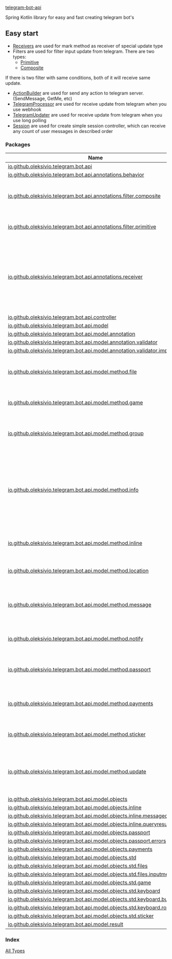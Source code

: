 [telegram-bot-api](./index.md)

Spring Kotlin library for easy and fast creating telegram bot's

## Easy start

* [Receivers](io.github.oleksivio.telegram.bot.api.annotations.receiver/index.md) are used for mark method as
receiver of special update type
* Filters are used for filter input update from telegram. There are two types:
  * [Primitive](io.github.oleksivio.telegram.bot.api.annotations.filter.primitive/index.md)
  * [Composite](io.github.oleksivio.telegram.bot.api.annotations.filter.composite/index.md)


If there is two filter with same conditions, both of it will receive same update.

* [ActionBuilder](io.github.oleksivio.telegram.bot.api.controller/-action-builder/index.md) are used for send any action to telegram 
server. (SendMessage, GetMe, etc)
* [TelegramProcessor](io.github.oleksivio.telegram.bot.api.controller/-telegram-processor/index.md) are used for receive update from 
 telegram when you use webhook
* [TelegramUpdater](io.github.oleksivio.telegram.bot.api.controller/-telegram-updater/index.md) are used for receive update from 
telegram when you use long polling
* [Session](io.github.oleksivio.telegram.bot.api.annotations.behavior/-session/index.md) are used for create simple session 
controller, which can receive any count of user messages in described order

### Packages

| Name | Summary |
|---|---|
| [io.github.oleksivio.telegram.bot.api](io.github.oleksivio.telegram.bot.api/index.md) |  |
| [io.github.oleksivio.telegram.bot.api.annotations.behavior](io.github.oleksivio.telegram.bot.api.annotations.behavior/index.md) |  |
| [io.github.oleksivio.telegram.bot.api.annotations.filter.composite](io.github.oleksivio.telegram.bot.api.annotations.filter.composite/index.md) | Package contains composite telegram types filters |
| [io.github.oleksivio.telegram.bot.api.annotations.filter.primitive](io.github.oleksivio.telegram.bot.api.annotations.filter.primitive/index.md) | Annotations that used for filtering incoming update object.  |
| [io.github.oleksivio.telegram.bot.api.annotations.receiver](io.github.oleksivio.telegram.bot.api.annotations.receiver/index.md) | Package contains all available receivers. Receiver annotation used for  mark function to receive incoming telegram object. |
| [io.github.oleksivio.telegram.bot.api.controller](io.github.oleksivio.telegram.bot.api.controller/index.md) |  |
| [io.github.oleksivio.telegram.bot.api.model](io.github.oleksivio.telegram.bot.api.model/index.md) |  |
| [io.github.oleksivio.telegram.bot.api.model.annotation](io.github.oleksivio.telegram.bot.api.model.annotation/index.md) |  |
| [io.github.oleksivio.telegram.bot.api.model.annotation.validator](io.github.oleksivio.telegram.bot.api.model.annotation.validator/index.md) |  |
| [io.github.oleksivio.telegram.bot.api.model.annotation.validator.impl](io.github.oleksivio.telegram.bot.api.model.annotation.validator.impl/index.md) |  |
| [io.github.oleksivio.telegram.bot.api.model.method.file](io.github.oleksivio.telegram.bot.api.model.method.file/index.md) | Package contain all telegram server interactions with files |
| [io.github.oleksivio.telegram.bot.api.model.method.game](io.github.oleksivio.telegram.bot.api.model.method.game/index.md) | Package contain all telegram server game actions |
| [io.github.oleksivio.telegram.bot.api.model.method.group](io.github.oleksivio.telegram.bot.api.model.method.group/index.md) | Package contain all telegram server group chat actions |
| [io.github.oleksivio.telegram.bot.api.model.method.info](io.github.oleksivio.telegram.bot.api.model.method.info/index.md) | Package contain all telegram server actions which could be used for  send or receive special information(chat id, bot info, user profile photos, etc) to telegram server |
| [io.github.oleksivio.telegram.bot.api.model.method.inline](io.github.oleksivio.telegram.bot.api.model.method.inline/index.md) | Package contain all telegram server inline actions |
| [io.github.oleksivio.telegram.bot.api.model.method.location](io.github.oleksivio.telegram.bot.api.model.method.location/index.md) | Package contain all telegram server location actions |
| [io.github.oleksivio.telegram.bot.api.model.method.message](io.github.oleksivio.telegram.bot.api.model.method.message/index.md) | Package contain all telegram server message actions(send, edit, delete) |
| [io.github.oleksivio.telegram.bot.api.model.method.notify](io.github.oleksivio.telegram.bot.api.model.method.notify/index.md) | Package contain all telegram server notify actions |
| [io.github.oleksivio.telegram.bot.api.model.method.passport](io.github.oleksivio.telegram.bot.api.model.method.passport/index.md) | Package contain all telegram server passport actions |
| [io.github.oleksivio.telegram.bot.api.model.method.payments](io.github.oleksivio.telegram.bot.api.model.method.payments/index.md) | Package contain all telegram server payments actions |
| [io.github.oleksivio.telegram.bot.api.model.method.sticker](io.github.oleksivio.telegram.bot.api.model.method.sticker/index.md) | Package contain all telegram server sticker actions |
| [io.github.oleksivio.telegram.bot.api.model.method.update](io.github.oleksivio.telegram.bot.api.model.method.update/index.md) | Package contain all telegram server update actions (setWebhook, getUpdates, etc) |
| [io.github.oleksivio.telegram.bot.api.model.objects](io.github.oleksivio.telegram.bot.api.model.objects/index.md) |  |
| [io.github.oleksivio.telegram.bot.api.model.objects.inline](io.github.oleksivio.telegram.bot.api.model.objects.inline/index.md) |  |
| [io.github.oleksivio.telegram.bot.api.model.objects.inline.messagecontent](io.github.oleksivio.telegram.bot.api.model.objects.inline.messagecontent/index.md) |  |
| [io.github.oleksivio.telegram.bot.api.model.objects.inline.queryresult](io.github.oleksivio.telegram.bot.api.model.objects.inline.queryresult/index.md) |  |
| [io.github.oleksivio.telegram.bot.api.model.objects.passport](io.github.oleksivio.telegram.bot.api.model.objects.passport/index.md) |  |
| [io.github.oleksivio.telegram.bot.api.model.objects.passport.errors](io.github.oleksivio.telegram.bot.api.model.objects.passport.errors/index.md) |  |
| [io.github.oleksivio.telegram.bot.api.model.objects.payments](io.github.oleksivio.telegram.bot.api.model.objects.payments/index.md) |  |
| [io.github.oleksivio.telegram.bot.api.model.objects.std](io.github.oleksivio.telegram.bot.api.model.objects.std/index.md) |  |
| [io.github.oleksivio.telegram.bot.api.model.objects.std.files](io.github.oleksivio.telegram.bot.api.model.objects.std.files/index.md) |  |
| [io.github.oleksivio.telegram.bot.api.model.objects.std.files.inputmedia](io.github.oleksivio.telegram.bot.api.model.objects.std.files.inputmedia/index.md) |  |
| [io.github.oleksivio.telegram.bot.api.model.objects.std.game](io.github.oleksivio.telegram.bot.api.model.objects.std.game/index.md) |  |
| [io.github.oleksivio.telegram.bot.api.model.objects.std.keyboard](io.github.oleksivio.telegram.bot.api.model.objects.std.keyboard/index.md) |  |
| [io.github.oleksivio.telegram.bot.api.model.objects.std.keyboard.button](io.github.oleksivio.telegram.bot.api.model.objects.std.keyboard.button/index.md) |  |
| [io.github.oleksivio.telegram.bot.api.model.objects.std.keyboard.row](io.github.oleksivio.telegram.bot.api.model.objects.std.keyboard.row/index.md) |  |
| [io.github.oleksivio.telegram.bot.api.model.objects.std.sticker](io.github.oleksivio.telegram.bot.api.model.objects.std.sticker/index.md) |  |
| [io.github.oleksivio.telegram.bot.api.model.result](io.github.oleksivio.telegram.bot.api.model.result/index.md) |  |

### Index

[All Types](alltypes/index.md)